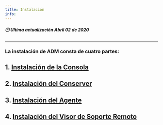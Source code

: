```yaml
---
title: Instalación
info:
---
```

##### 🕐 Ultima actualización Abril 02 de 2020
---


### La instalación de ADM consta de cuatro partes:

## 1. [Instalación de la Consola](https://nats85.github.io/adm/docs/instalacion/consola.html)
## 2. [Instalación del Conserver](https://nats85.github.io/adm/docs/instalacion/conserver.html)
## 3. [Instalación del Agente](https://nats85.github.io/adm/docs/instalacion/agente.html)
## 4. [Instalación del Visor de Soporte Remoto](https://nats85.github.io/adm/docs/instalacion/visor_remoto.html)
